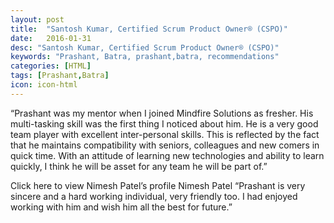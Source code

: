 ```yaml
---
layout: post
title:  "Santosh Kumar, Certified Scrum Product Owner® (CSPO)"
date:   2016-01-31
desc: "Santosh Kumar, Certified Scrum Product Owner® (CSPO)"
keywords: "Prashant, Batra, prashant,batra, recommendations"
categories: [HTML]
tags: [Prashant,Batra]
icon: icon-html
---
```


“Prashant was my mentor when I joined Mindfire Solutions as fresher. His multi-tasking skill was the first thing I noticed about him. He is a very good team player with excellent inter-personal skills. This is reflected by the fact that he maintains compatibility with seniors, colleagues and new comers in quick time. With an attitude of learning new technologies and ability to learn quickly, I think he will be asset for any team he will be part of.”

Click here to view Nimesh Patel’s profile
Nimesh Patel
“Prashant is very sincere and a hard working individual, very friendly too. I had enjoyed working with him and wish him all the best for future.”
